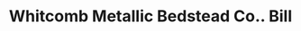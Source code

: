 ---
doi: 10.7916/D82R53VK
date_other: '1890'
date_other_textual: 1890-1899
form: printed ephemera
genre:
- Invoices
name:
- Whitcomb Metallic Bedstead Co.
object_in_context_url: https://biggert.cul.columbia.edu/items/view/ave_biggert_01824
subject_hierarchical_geographic:
- Birmingham, Connecticut, United States
subject_name:
- Whitcomb Metallic Bedstead Co.
title: Whitcomb Metallic Bedstead Co.. Bill
sort_title: Whitcomb Metallic Bedstead Co.. Bill
call_number: ave_biggert_01824
coordinates:
- 41.32666666666667,-73.08222222222221
pid: ave_biggert_01824
identifiers: ave_biggert_01824
thumbnail: https://derivativo-2.library.columbia.edu/iiif/2/ldpd:490632/full/!256,256/0/native.jpg
permalink: "/items/ave_biggert_01824/"
layout: iiif-image-page
---
